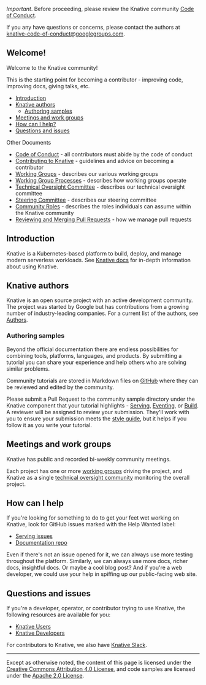 
_Important_. Before proceeding, please review the Knative community
[Code of Conduct](./CODE-OF-CONDUCT).

If you any have questions or concerns, please contact the authors at
knative-code-of-conduct@googlegroups.com.

## Welcome!

Welcome to the Knative community!

This is the starting point for becoming a contributor - improving code,
improving docs, giving talks, etc.

- [Introduction](#introduction)
- [Knative authors](#knative-authors)
  - [Authoring samples](#authoring-samples)
- [Meetings and work groups](#meetings-and-work-groups)
- [How can I help?](#how-can-i-help)
- [Questions and issues](#questions-and-issues)

Other Documents

- [Code of Conduct](./CODE-OF-CONDUCT) - all contributors must abide by the
  code of conduct
- [Contributing to Knative](./CONTRIBUTING) - guidelines and advice on becoming
  a contributor
- [Working Groups](./WORKING-GROUPS) - describes our various working groups
- [Working Group Processes](./WORKING-GROUP-PROCESSES) - describes how working
  groups operate
- [Technical Oversight Committee](./TECH-OVERSIGHT-COMMITTEE) - describes our
  technical oversight committee
- [Steering Committee](./STEERING-COMMITTEE) - describes our steering committee
- [Community Roles](./ROLES) - describes the roles individuals can assume
  within the Knative community
- [Reviewing and Merging Pull Requests](./REVIEWING) - how we manage pull
  requests

## Introduction

Knative is a Kubernetes-based platform to build, deploy, and manage modern
serverless workloads. See [Knative docs](https://github.com/knative/docs) for
in-depth information about using Knative.

## Knative authors

Knative is an open source project with an active development community. The
project was started by Google but has contributions from a growing number of
industry-leading companies. For a current list of the authors, see
[Authors](https://github.com/knative/serving/blob/master/AUTHORS).

### Authoring samples

Beyond the official documentation there are endless possibilities for combining
tools, platforms, languages, and products. By submitting a tutorial you can
share your experience and help others who are solving similar problems.

Community tutorials are stored in Markdown files on
[GitHub](../community/samples/) where they can be reviewed and edited by the
community.

Please submit a Pull Request to the community sample directory under the
Knative component that your tutorial highlights -
[Serving](./samples/serving/), [Eventing](./samples/eventing/),
or [Build](./samples/build/). A reviewer will be assigned to review your
submission. They'll work with you to ensure your submission meets the
[style guide](DOCS-CONTRIBUTING/), but it helps if you follow it as you
write your tutorial.

## Meetings and work groups

Knative has public and recorded bi-weekly community meetings.

Each project has one or more [working groups](WORKING-GROUPS/) driving the
project, and Knative as a single
[technical oversight community](TECH-OVERSIGHT-COMMITTEE/) monitoring the
overall project.

## How can I help

If you're looking for something to do to get your feet wet working on Knative,
look for GitHub issues marked with the Help Wanted label:

- [Serving issues](https://github.com/knative/serving/issues?q=is%3Aopen+is%3Aissue+label%3A%22community%2Fhelp+wanted%22)
- [Documentation repo](https://github.com/knative/docs/issues?q=is%3Aopen+is%3Aissue+label%3A%22community%2Fhelp+wanted%22)

Even if there's not an issue opened for it, we can always use more testing
throughout the platform. Similarly, we can always use more docs, richer docs,
insightful docs. Or maybe a cool blog post? And if you're a web developer, we
could use your help in spiffing up our public-facing web site.

## Questions and issues

If you're a developer, operator, or contributor trying to use Knative, the
following resources are available for you:

- [Knative Users](https://groups.google.com/forum/#!forum/knative-users)
- [Knative Developers](https://groups.google.com/forum/#!forum/knative-dev)

For contributors to Knative, we also have [Knative Slack](SLACK-GUIDELINES/).

---

Except as otherwise noted, the content of this page is licensed under the
[Creative Commons Attribution 4.0 License](https://creativecommons.org/licenses/by/4.0/),
and code samples are licensed under the
[Apache 2.0 License](https://www.apache.org/licenses/LICENSE-2.0).
